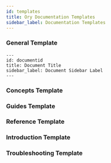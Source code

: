 ```yaml
---
id: templates
title: Ory Documentation Templates
sidebar_label: Documentation Templates
---
```


### General Template

```
---
id: documentid
title: Document Title
sidebar_label: Document Sidebar Label
---
```

### Concepts Template
### Guides Template
### Reference Template
### Introduction Template
### Troubleshooting Template